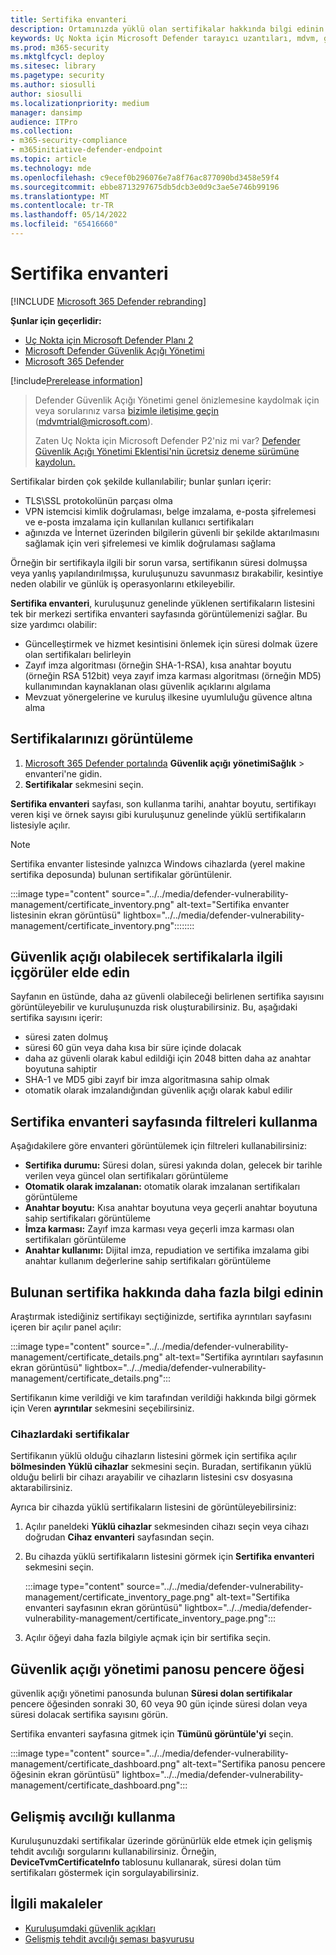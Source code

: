 ```yaml
---
title: Sertifika envanteri
description: Ortamınızda yüklü olan sertifikalar hakkında bilgi edinin
keywords: Uç Nokta için Microsoft Defender tarayıcı uzantıları, mdvm, güvenlik açığı yönetimi
ms.prod: m365-security
ms.mktglfcycl: deploy
ms.sitesec: library
ms.pagetype: security
ms.author: siosulli
author: siosulli
ms.localizationpriority: medium
manager: dansimp
audience: ITPro
ms.collection:
- m365-security-compliance
- m365initiative-defender-endpoint
ms.topic: article
ms.technology: mde
ms.openlocfilehash: c9ecef0b296076e7a8f76ac877090bd3458e59f4
ms.sourcegitcommit: ebbe8713297675db5dcb3e0d9c3ae5e746b99196
ms.translationtype: MT
ms.contentlocale: tr-TR
ms.lasthandoff: 05/14/2022
ms.locfileid: "65416660"
---
```

# <a name="certificate-inventory"></a>Sertifika envanteri

[!INCLUDE [Microsoft 365 Defender rebranding](../../includes/microsoft-defender.md)]

**Şunlar için geçerlidir:**

- [Uç Nokta için Microsoft Defender Planı 2](https://go.microsoft.com/fwlink/?linkid=2154037)
- [Microsoft Defender Güvenlik Açığı Yönetimi](index.yml)
- [Microsoft 365 Defender](https://go.microsoft.com/fwlink/?linkid=2118804)

[!include[Prerelease information](../../includes/prerelease.md)]

> Defender Güvenlik Açığı Yönetimi genel önizlemesine kaydolmak için veya sorularınız varsa [bizimle iletişime geçin](mailto:mdvmtrial@microsoft.com) (mdvmtrial@microsoft.com).
>
> Zaten Uç Nokta için Microsoft Defender P2'niz mi var? [Defender Güvenlik Açığı Yönetimi Eklentisi'nin ücretsiz deneme sürümüne kaydolun.](https://signup.microsoft.com/get-started/signup?products=5908ecaa-b8a7-4a04-b6c0-d44fd934b6f2)

Sertifikalar birden çok şekilde kullanılabilir; bunlar şunları içerir:

- TLS\SSL protokolünün parçası olma
- VPN istemcisi kimlik doğrulaması, belge imzalama, e-posta şifrelemesi ve e-posta imzalama için kullanılan kullanıcı sertifikaları
- ağınızda ve İnternet üzerinden bilgilerin güvenli bir şekilde aktarılmasını sağlamak için veri şifrelemesi ve kimlik doğrulaması sağlama

Örneğin bir sertifikayla ilgili bir sorun varsa, sertifikanın süresi dolmuşsa veya yanlış yapılandırılmışsa, kuruluşunuzu savunmasız bırakabilir, kesintiye neden olabilir ve günlük iş operasyonlarını etkileyebilir.

**Sertifika envanteri**, kuruluşunuz genelinde yüklenen sertifikaların listesini tek bir merkezi sertifika envanteri sayfasında görüntülemenizi sağlar. Bu size yardımcı olabilir:

- Güncelleştirmek ve hizmet kesintisini önlemek için süresi dolmak üzere olan sertifikaları belirleyin
- Zayıf imza algoritması (örneğin SHA-1-RSA), kısa anahtar boyutu (örneğin RSA 512bit) veya zayıf imza karması algoritması (örneğin MD5) kullanımından kaynaklanan olası güvenlik açıklarını algılama
- Mevzuat yönergelerine ve kuruluş ilkesine uyumluluğu güvence altına alma

## <a name="view-your-certificates"></a>Sertifikalarınızı görüntüleme

1. [Microsoft 365 Defender portalında](https://security.microsoft.com) **Güvenlik açığı** **yönetimiSağlık** >  envanteri'ne gidin.
2. **Sertifikalar** sekmesini seçin.

**Sertifika envanteri** sayfası, son kullanma tarihi, anahtar boyutu, sertifikayı veren kişi ve örnek sayısı gibi kuruluşunuz genelinde yüklü sertifikaların listesiyle açılır.

> [!Note]
> Sertifika envanter listesinde yalnızca Windows cihazlarda (yerel makine sertifika deposunda) bulunan sertifikalar görüntülenir.

   :::image type="content" source="../../media/defender-vulnerability-management/certificate_inventory.png" alt-text="Sertifika envanter listesinin ekran görüntüsü" lightbox="../../media/defender-vulnerability-management/certificate_inventory.png"::::::::

## <a name="gain-insights-into-potentially-vulnerable-certificates"></a>Güvenlik açığı olabilecek sertifikalarla ilgili içgörüler elde edin

Sayfanın en üstünde, daha az güvenli olabileceği belirlenen sertifika sayısını görüntüleyebilir ve kuruluşunuzda risk oluşturabilirsiniz. Bu, aşağıdaki sertifika sayısını içerir:

- süresi zaten dolmuş
- süresi 60 gün veya daha kısa bir süre içinde dolacak
- daha az güvenli olarak kabul edildiği için 2048 bitten daha az anahtar boyutuna sahiptir
- SHA-1 ve MD5 gibi zayıf bir imza algoritmasına sahip olmak
- otomatik olarak imzalandığından güvenlik açığı olarak kabul edilir

## <a name="use-filters-on-the-certificate-inventory-page"></a>Sertifika envanteri sayfasında filtreleri kullanma

Aşağıdakilere göre envanteri görüntülemek için filtreleri kullanabilirsiniz:

- **Sertifika durumu:** Süresi dolan, süresi yakında dolan, gelecek bir tarihle verilen veya güncel olan sertifikaları görüntüleme
- **Otomatik olarak imzalanan:** otomatik olarak imzalanan sertifikaları görüntüleme
- **Anahtar boyutu:** Kısa anahtar boyutuna veya geçerli anahtar boyutuna sahip sertifikaları görüntüleme
- **İmza karması:** Zayıf imza karması veya geçerli imza karması olan sertifikaları görüntüleme
- **Anahtar kullanımı:** Dijital imza, repudiation ve sertifika imzalama gibi anahtar kullanım değerlerine sahip sertifikaları görüntüleme

## <a name="get-more-information-on-a-discovered-certificate"></a>Bulunan sertifika hakkında daha fazla bilgi edinin

Araştırmak istediğiniz sertifikayı seçtiğinizde, sertifika ayrıntıları sayfasını içeren bir açılır panel açılır:

   :::image type="content" source="../../media/defender-vulnerability-management/certificate_details.png" alt-text="Sertifika ayrıntıları sayfasının ekran görüntüsü" lightbox="../../media/defender-vulnerability-management/certificate_details.png":::

Sertifikanın kime verildiği ve kim tarafından verildiği hakkında bilgi görmek için Veren **ayrıntılar** sekmesini seçebilirsiniz.

### <a name="certificates-on-devices"></a>Cihazlardaki sertifikalar

Sertifikanın yüklü olduğu cihazların listesini görmek için sertifika açılır **bölmesinden Yüklü cihazlar** sekmesini seçin. Buradan, sertifikanın yüklü olduğu belirli bir cihazı arayabilir ve cihazların listesini csv dosyasına aktarabilirsiniz.

Ayrıca bir cihazda yüklü sertifikaların listesini de görüntüleyebilirsiniz:

1. Açılır paneldeki **Yüklü cihazlar** sekmesinden cihazı seçin veya cihazı doğrudan **Cihaz envanteri** sayfasından seçin.
2. Bu cihazda yüklü sertifikaların listesini görmek için **Sertifika envanteri** sekmesini seçin.

   :::image type="content" source="../../media/defender-vulnerability-management/certificate_inventory_page.png" alt-text="Sertifika envanteri sayfasının ekran görüntüsü" lightbox="../../media/defender-vulnerability-management/certificate_inventory_page.png":::

3. Açılır öğeyi daha fazla bilgiyle açmak için bir sertifika seçin.

## <a name="vulnerability-management-dashboard-widget"></a>Güvenlik açığı yönetimi panosu pencere öğesi

güvenlik açığı yönetimi panosunda bulunan **Süresi dolan sertifikalar** pencere öğesinden sonraki 30, 60 veya 90 gün içinde süresi dolan veya süresi dolacak sertifika sayısını görün.

Sertifika envanteri sayfasına gitmek için **Tümünü görüntüle'yi** seçin.

:::image type="content" source="../../media/defender-vulnerability-management/certificate_dashboard.png" alt-text="Sertifika panosu pencere öğesinin ekran görüntüsü" lightbox="../../media/defender-vulnerability-management/certificate_dashboard.png":::

## <a name="use-advanced-hunting"></a>Gelişmiş avcılığı kullanma

Kuruluşunuzdaki sertifikalar üzerinde görünürlük elde etmek için gelişmiş tehdit avcılığı sorgularını kullanabilirsiniz. Örneğin, **DeviceTvmCertificateInfo** tablosunu kullanarak, süresi dolan tüm sertifikaları göstermek için sorgulayabilirsiniz.

## <a name="related-articles"></a>İlgili makaleler

- [Kuruluşumdaki güvenlik açıkları](tvm-weaknesses.md)
- [Gelişmiş tehdit avcılığı şeması başvurusu](../defender-endpoint/advanced-hunting-schema-reference.md)

